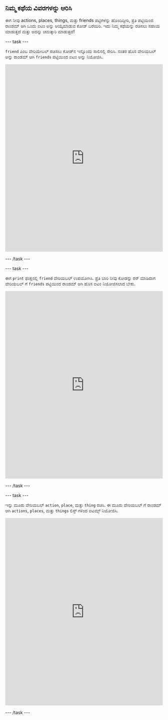 ## ನಿಮ್ಮ ಕಥೆಯ ವಿವರಗಳನ್ನು ಆರಿಸಿ

ಈಗ ನೀವು actions, places, things, ಮತ್ತು friends ಪಟ್ಟಿಗಳನ್ನು ಹೊಂದಿದ್ದೀರಿ, ಪ್ರತಿ ಪಟ್ಟಿಯಿಂದ ರಾಂಡಮ್ ಆಗಿ ಒಂದು ಐಟಂ ಅನ್ನು ಆಯ್ಕೆಮಾಡುವ ಕೋಡ್ ಬರೆಯಿರಿ. ಇದು ನಿಮ್ಮ ಕಥೆಯನ್ನು ರಚಿಸಲು ಸಹಾಯ ಮಾಡುತ್ತದೆ ಮತ್ತು ಅದನ್ನು ಚಮತ್ಕಾರಿ ಮಾಡುತ್ತದೆ!

--- task ---

`friend` ಎಂಬ ವೇರಿಯೇಬಲ್ ರಚಿಸಲು ಕೋಡ್‌ನ ಇನ್ನೊಂದು ಸಾಲಿನಲ್ಲಿ ಸೇರಿಸಿ. ನಂತರ ಹೊಸ ವೇರಿಯಬಲ್ ಅನ್ನು ರಾಂಡಮ್ ಆಗಿ `friends` ಪಟ್ಟಿಯಿಂದ ಐಟಂ ಅನ್ನು ನಿಯೋಜಿಸಿ. 
<iframe src="https://trinket.io/embed/python/b3668ceb66" width="100%" height="600" frameborder="0" marginwidth="0" marginheight="0" allowfullscreen mark="crwd-mark"></iframe> 

--- /task ---

--- task ---

ಈಗ `print` ಫಂಕ್ಷನಲ್ಲಿ `friend` ವೇರಿಯಬಲ್ ಉಪಯೋಗಿಸಿ. ಪ್ರತಿ ಬಾರಿ ನೀವು ಕೋಡನ್ನು ರನ್ ಮಾಡಿದಾಗ ವೇರಿಯಬಲ್ ಗೆ `friends` ಪಟ್ಟಿಯಿಂದ ರಾಂಡಮ್ ಆಗಿ ಹೊಸ ಐಟಂ ನಿಯೋಜಿಸಲಾದ ಬೇಕು. 
<iframe src="https://trinket.io/embed/python/cf0dfd81da" width="100%" height="600" frameborder="0" marginwidth="0" marginheight="0" allowfullscreen mark="crwd-mark"></iframe> 

--- /task ---

--- task ---

ಇನ್ನು ಮೂರು ವೇರಿಯಬಲ್ `action`, `place`, ಮತ್ತು `thing` ರಚಿಸಿ. ಈ ಮೂರು ವೇರಿಯಬಲ್ ಗೆ ರಾಂಡಮ್ ಆಗಿ `actions`, `places`, ಮತ್ತು `things` ಲಿಸ್ಟ್ ಗಳಿಂದ ಐಟಮ್ಸ್ ನಿಯೋಜಿಸಿ. 
<iframe src="https://trinket.io/embed/python/e6410121dd" width="100%" height="600" frameborder="0" marginwidth="0" marginheight="0" allowfullscreen mark="crwd-mark"></iframe> 

--- /task ---